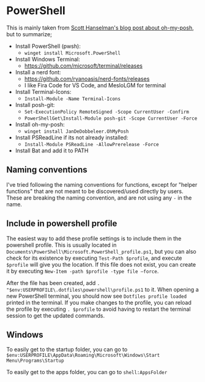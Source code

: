 # PowerShell

This is mainly taken from [Scott Hanselman's blog post about oh-my-posh](https://www.hanselman.com/blog/my-ultimate-powershell-prompt-with-oh-my-posh-and-the-windows-terminal), but to summarize;

- Install PowerShell (pwsh):
  - `winget install Microsoft.PowerShell`
- Install Windows Terminal:
  - <https://github.com/microsoft/terminal/releases>
- Install a nerd font:
  - <https://github.com/ryanoasis/nerd-fonts/releases>
  - I like Fira Code for VS Code, and MesloLGM for terminal
- Install Terminal-Icons:
  - `Install-Module -Name Terminal-Icons`
- Install posh-git:
  - `Set-ExecutionPolicy RemoteSigned -Scope CurrentUser -Confirm`
  - `PowerShellGet\Install-Module posh-git -Scope CurrentUser -Force`
- Install oh-my-posh:
  - `winget install JanDeDobbeleer.OhMyPosh`
- Install PSReadLine if its not already installed:
  - `Install-Module PSReadLine -AllowPrerelease -Force`
- Install Bat and add it to PATH

## Naming conventions

I've tried following the naming conventions for functions, except for "helper functions" that are not meant to be discovered/used directly by users. These are breaking the naming convention, and are not using any `-` in the name.

## Include in powershell profile

The easiest way to add these profile settings is to include them in the powershell profile. This is usually located in `Documents\PowerShell\Microsoft.PowerShell_profile.ps1`, but you can also check for its existence by executing `Test-Path $profile`, and execute `$profile` will give you the location. If this file does not exist, you can create it by executing `New-Item -path $profile -type file –force`.

After the file has been created, add `. "$env:USERPROFILE\.dotfiles\powershell\profile.ps1` to it. When opening a new PowerShell terminal, you should now see `Dotfiles profile loaded` printed in the terminal. If you make changes to the profile, you can reload the profile by executing `. $profile` to avoid having to restart the terminal session to get the updated commands.

## Windows

To easily get to the startup folder, you can go to `$env:USERPROFILE\AppData\Roaming\Microsoft\Windows\Start Menu\Programs\Startup`

To easily get to the apps folder, you can go to `shell:AppsFolder`
